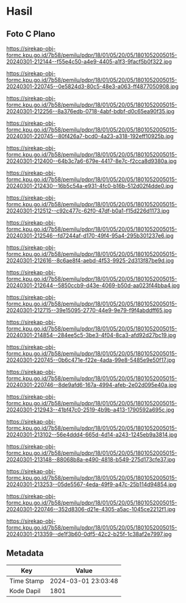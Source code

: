 # Hasil

## Foto C Plano

https://sirekap-obj-formc.kpu.go.id/7b58/pemilu/pdpr/18/01/05/20/05/1801052005015-20240301-212144--f55e4c50-a4e9-4405-a1f3-9facf5b0f322.jpg

https://sirekap-obj-formc.kpu.go.id/7b58/pemilu/pdpr/18/01/05/20/05/1801052005015-20240301-220745--0e5824d3-80c5-48e3-a063-ff4877050908.jpg

https://sirekap-obj-formc.kpu.go.id/7b58/pemilu/pdpr/18/01/05/20/05/1801052005015-20240301-212256--8a376edb-0718-4abf-bdbf-d0c65ea90f35.jpg

https://sirekap-obj-formc.kpu.go.id/7b58/pemilu/pdpr/18/01/05/20/05/1801052005015-20240301-220745--80f426a7-bcd0-4a23-a318-192eff10925b.jpg

https://sirekap-obj-formc.kpu.go.id/7b58/pemilu/pdpr/18/01/05/20/05/1801052005015-20240301-212400--64b3c7a6-679e-4417-8e7c-f2cca8d9380a.jpg

https://sirekap-obj-formc.kpu.go.id/7b58/pemilu/pdpr/18/01/05/20/05/1801052005015-20240301-212430--16b5c54a-e931-4fc0-b16b-512d02f4dde0.jpg

https://sirekap-obj-formc.kpu.go.id/7b58/pemilu/pdpr/18/01/05/20/05/1801052005015-20240301-212512--c92c477c-62f0-47df-b0a1-f15d226d1173.jpg

https://sirekap-obj-formc.kpu.go.id/7b58/pemilu/pdpr/18/01/05/20/05/1801052005015-20240301-212546--fd7244af-d170-49f4-95a4-295b301237e6.jpg

https://sirekap-obj-formc.kpu.go.id/7b58/pemilu/pdpr/18/01/05/20/05/1801052005015-20240301-212616--8c6ae8f4-aebd-4f53-9925-2d313f87be9d.jpg

https://sirekap-obj-formc.kpu.go.id/7b58/pemilu/pdpr/18/01/05/20/05/1801052005015-20240301-212644--5850ccb9-d43e-4069-b50d-aa023f44bba4.jpg

https://sirekap-obj-formc.kpu.go.id/7b58/pemilu/pdpr/18/01/05/20/05/1801052005015-20240301-212715--39e15095-2770-44e9-9e79-f9f4abddff65.jpg

https://sirekap-obj-formc.kpu.go.id/7b58/pemilu/pdpr/18/01/05/20/05/1801052005015-20240301-214854--284ee5c5-3be3-4f04-8ca3-afd92d27bc19.jpg

https://sirekap-obj-formc.kpu.go.id/7b58/pemilu/pdpr/18/01/05/20/05/1801052005015-20240301-220745--0b6c471e-f22e-4ada-99e8-5485e9e50f17.jpg

https://sirekap-obj-formc.kpu.go.id/7b58/pemilu/pdpr/18/01/05/20/05/1801052005015-20240301-220746--8de9afd6-167a-4994-afeb-2e02d095e40a.jpg

https://sirekap-obj-formc.kpu.go.id/7b58/pemilu/pdpr/18/01/05/20/05/1801052005015-20240301-212943--41bf47c0-2519-4b9b-a413-1790592a695c.jpg

https://sirekap-obj-formc.kpu.go.id/7b58/pemilu/pdpr/18/01/05/20/05/1801052005015-20240301-213102--56e4ddd4-665d-4d14-a243-1245eb9a3814.jpg

https://sirekap-obj-formc.kpu.go.id/7b58/pemilu/pdpr/18/01/05/20/05/1801052005015-20240301-213148--88068b8a-e490-4818-b549-275d173cfe37.jpg

https://sirekap-obj-formc.kpu.go.id/7b58/pemilu/pdpr/18/01/05/20/05/1801052005015-20240301-213253--05de5567-4eda-49f9-a47c-25b114d94854.jpg

https://sirekap-obj-formc.kpu.go.id/7b58/pemilu/pdpr/18/01/05/20/05/1801052005015-20240301-220746--352d8306-d21e-4305-a5ac-1045ce2212f1.jpg

https://sirekap-obj-formc.kpu.go.id/7b58/pemilu/pdpr/18/01/05/20/05/1801052005015-20240301-213359--de1f3b60-0df5-42c2-b25f-1c38af2e7997.jpg


## Metadata

| Key        | Value               |
| ---------- | ------------------- |
| Time Stamp | 2024-03-01 23:03:48 |
| Kode Dapil | 1801                |



